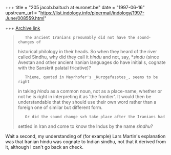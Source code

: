 +++
title = "205 jacob.baltuch at euronet.be"
date = "1997-06-16"
upstream_url = "https://list.indology.info/pipermail/indology/1997-June/008559.html"

+++
[Archive link](https://list.indology.info/pipermail/indology/1997-June/008559.html)

>        The ancient Iranians presumably did not have the sound-changes of
>historical philology in their heads. So when they heard of the river
>called Sindhu, why did they call it _hindu_ and not, say, *_sindu_ (since
>Avestan and other ancient Iranian languages do have initial s, cognate
>with the Sanskrit palatal fricative)?
>
>        Thieme, quoted in Mayrhofer's _Kurzgefasstes_, seems to be right
>in taking _hindu_ as a common noun, not as a place-name, whether or not
>he is right in interpreting it as 'the frontier'. It would then be
>understandable that they should use their own word rather than a foreign
>one of similar but different form.
>
>        Or did the sound change s>h take place after the Iranians had
>settled in Iran and come to know the Indus by the name _sindhu_?

Wait a second, my understanding of (for example) Lars Martin's explanation
was that Iranian hindu was cognate to Indian sindhu, not that it derived
from it, although I can't go back an check.







